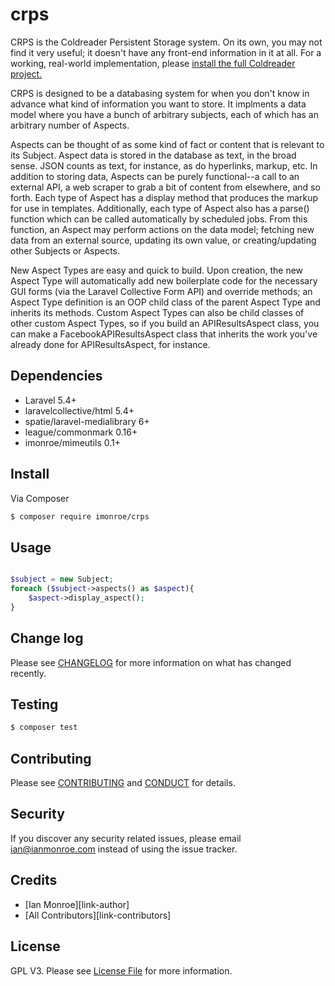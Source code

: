 # crps

CRPS is the Coldreader Persistent Storage system. On its own, you may not find it very useful; it doesn't have any front-end information in it at all.  For a working, real-world implementation, please [install the full Coldreader project.](https://github.com/imonroe/coldreader)

CRPS is designed to be a databasing system for when you don't know in advance what kind of information you want to store.  It implments a data model where you have a bunch of arbitrary subjects, each of which has an arbitrary number of Aspects.  

Aspects can be thought of as some kind of fact or content that is relevant to its Subject.  Aspect data is stored in the database as text, in the broad sense. JSON counts as text, for instance, as do hyperlinks, markup, etc.  In addition to storing data, Aspects can be purely functional--a call to an external API, a web scraper to grab a bit of content from elsewhere, and so forth.  Each type of Aspect has a display method that produces the markup for use in templates.  Additionally, each type of Aspect also has a parse() function which can be called automatically by scheduled jobs.  From this function, an Aspect may perform actions on the data model; fetching new data from an external source, updating its own value, or creating/updating other Subjects or Aspects.

New Aspect Types are easy and quick to build. Upon creation, the new Aspect Type will automatically add new boilerplate code for the necessary GUI forms (via the Laravel Collective Form API) and override methods; an Aspect Type definition is an OOP child class of the parent Aspect Type and inherits its methods. Custom Aspect Types can also be child classes of other custom Aspect Types, so if you build an APIResultsAspect class, you can make a FacebookAPIResultsAspect class that inherits the work you've already done for APIResultsAspect, for instance. 

## Dependencies
- Laravel 5.4+
- laravelcollective/html 5.4+
- spatie/laravel-medialibrary 6+
- league/commonmark 0.16+
- imonroe/mimeutils 0.1+

## Install

Via Composer

``` bash
$ composer require imonroe/crps
```

## Usage

``` php

$subject = new Subject;
foreach ($subject->aspects() as $aspect){
	$aspect->display_aspect();
}

```

## Change log

Please see [CHANGELOG](CHANGELOG.md) for more information on what has changed recently.

## Testing

``` bash
$ composer test
```

## Contributing

Please see [CONTRIBUTING](CONTRIBUTING.md) and [CONDUCT](CONDUCT.md) for details.

## Security

If you discover any security related issues, please email ian@ianmonroe.com instead of using the issue tracker.

## Credits

- [Ian Monroe][link-author]
- [All Contributors][link-contributors]

## License

GPL V3. Please see [License File](LICENSE.md) for more information.